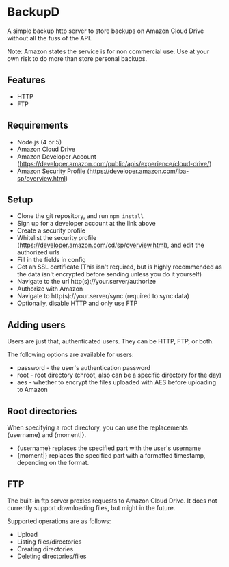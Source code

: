# BackupD

A simple backup http server to store backups on Amazon Cloud Drive without all the fuss of the API.

Note: Amazon states the service is for non commercial use. Use at your own risk to do more than store personal backups.

## Features

- HTTP
- FTP

## Requirements

- Node.js (4 or 5)
- Amazon Cloud Drive
- Amazon Developer Account (https://developer.amazon.com/public/apis/experience/cloud-drive/)
- Amazon Security Profile (https://developer.amazon.com/iba-sp/overview.html)

## Setup

- Clone the git repository, and run `npm install`
- Sign up for a developer account at the link above
- Create a security profile
- Whitelist the security profile (https://developer.amazon.com/cd/sp/overview.html), and edit the authorized urls
- Fill in the fields in config
- Get an SSL certificate (This isn't required, but is highly recommended as the data isn't encrypted before sending unless you do it yourself)
- Navigate to the url http(s)://your.server/authorize
- Authorize with Amazon
- Navigate to http(s)://your.server/sync (required to sync data)
- Optionally, disable HTTP and only use FTP

## Adding users

Users are just that, authenticated users. They can be HTTP, FTP, or both.

The following options are available for users:

- password - the user's authentication password
- root - root directory (chroot, also can be a specific directory for the day)
- aes - whether to encrypt the files uploaded with AES before uploading to Amazon

## Root directories

When specifying a root directory, you can use the replacements {username} and {moment|<format>}.

- {username} replaces the specified part with the user's username
- {moment|<format>} replaces the specified part with a formatted timestamp, depending on the format.

## FTP

The built-in ftp server proxies requests to Amazon Cloud Drive. It does not currently support downloading files, but might in the future.

Supported operations are as follows:

- Upload
- Listing files/directories
- Creating directories
- Deleting directories/files